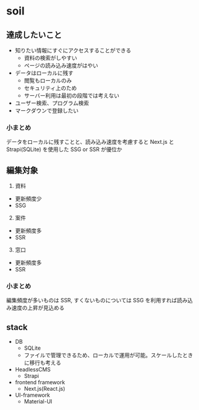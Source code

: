 # soil

## 達成したいこと

- 知りたい情報にすぐにアクセスすることができる
  - 資料の検索がしやすい
  - ページの読み込み速度がはやい
- データはローカルに残す
  - 閲覧もローカルのみ
  - セキュリティ上のため
  - サーバー利用は最初の段階では考えない
- ユーザー検索、プログラム検索
- マークダウンで登録したい

### 小まとめ
データをローカルに残すことと、読み込み速度を考慮すると
Next.js と Strapi(SQLite) を使用した SSG or SSR が優位か

## 編集対象

1. 資料
  - 更新頻度少
  - SSG
2. 案件
  - 更新頻度多
  - SSR
3. 窓口
  - 更新頻度多
  - SSR

### 小まとめ
編集頻度が多いものは SSR, すくないものについては SSG を利用すれば読み込み速度の上昇が見込める

## stack
- DB
  - SQLite
  - ファイルで管理できるため、ローカルで運用が可能。スケールしたときに移行も考える
- HeadlessCMS
  - Strapi
- frontend framework
  - Next.js(React.js)
- UI-framework
  - Material-UI
